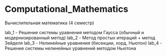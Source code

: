﻿# Computational_Mathematics
Вычислительная математика (4 семестр)

lab_1 - Решение системы уравнения методом Гаусса (обычный и модернизированный метод)
lab_2 - Метод простых итераций + метод Зейделя
lab_3 - Нелинейные уравнения (бисекции, хорд, Ньютон)
lab_4 - Решение системы нелинейных уравнений методом Ньютона